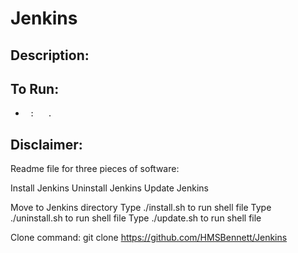 # Jenkins

## Description:


## To Run:
  -      :   .

## Disclaimer:



Readme file for three pieces of software:

Install Jenkins
Uninstall Jenkins
Update Jenkins

Move to Jenkins directory
Type ./install.sh to run shell file
Type ./uninstall.sh to run shell file
Type ./update.sh to run shell file

Clone command: git clone https://github.com/HMSBennett/Jenkins
